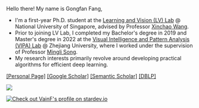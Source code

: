 Hello there! My name is Gongfan Fang,

* I'm a first-year Ph.D. student at the <a href="http://lv-nus.org/">Learning and Vision (LV) Lab</a> @ National University of Singapore, advised by Professor <a href="https://sites.google.com/site/sitexinchaowang/">Xinchao Wang</a>. 
* Prior to joining LV Lab, I completed my Bachelor's degree in 2019 and Master's degree in 2022 at the <a href="https://www.vipazoo.cn/">Visual Intelligence and Pattern Analysis (VIPA) Lab</a> @ Zhejiang University, where I worked under the supervision of Professor <a href="https://person.zju.edu.cn/en/msong">Mingli Song</a>. 
* My research interests primarily revolve around developing practical algorithms for efficient deep learning. 

[[Personal Page]](https://fangggf.github.io/)
[[Google Scholar]](https://scholar.google.com/citations?user=489YZ_kAAAAJ&hl=en)
[[Semantic Scholar]](https://www.semanticscholar.org/author/Gongfan-Fang/150110431)
[[DBLP]](https://dblp.org/pid/243/5768.html)


<picture>
<source 
  srcset="https://github-readme-stats.vercel.app/api?username=VainF&show_icons=true&theme=calm"
  media="(prefers-color-scheme: dark)"
/>
<source
  srcset="https://github-readme-stats.vercel.app/api?username=VainF&show_icons=true&theme=calm"
  media="(prefers-color-scheme: light), (prefers-color-scheme: no-preference)"
/>
<img src="https://github-readme-stats.vercel.app/api?username=VainF&show_icons=true&theme=calm" />
</picture>

<a href="https://stardev.io/developers/VainF"><img alt="Check out VainF's profile on stardev.io" src="https://stardev.io/developers/VainF/badge/languages/country.svg" /></a>



